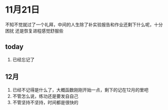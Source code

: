 # 11月21日

不知不觉就过了一个礼拜，中间的人生除了补实验报告和作业还剩下什么呢，十分困扰
还是恢复进程感觉舒服些

## today
1. 已经忘记了

## 12月
1. 已经不记得是什么了，大概函数刚刚开始一点，剩下的记在12月的里吧
2. 不管怎么说，练功还是要发自自己
3. 不管坚持不坚持，时间都是很快的
